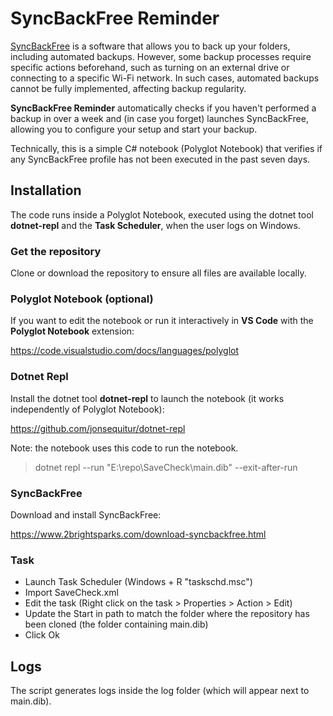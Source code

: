 # SyncBackFree Reminder

[SyncBackFree](https://www.2brightsparks.com/download-syncbackfree.html)  is a software that allows you to back up your folders, including automated backups.
However, some backup processes require specific actions beforehand, such as turning on an external drive or connecting to a specific Wi-Fi network. In such cases, automated backups cannot be fully implemented, affecting backup regularity.

**SyncBackFree Reminder** automatically checks if you haven't performed a backup in over a week and (in case you forget) launches SyncBackFree, allowing you to configure your setup and start your backup.

Technically, this is a simple C# notebook (Polyglot Notebook) that verifies if any SyncBackFree profile has not been executed in the past seven days.

## Installation
The code runs inside a Polyglot Notebook, executed using the dotnet tool **dotnet-repl** and the **Task Scheduler**, when the user logs on Windows.

### Get the repository
Clone or download the repository to ensure all files are available locally.

### Polyglot Notebook (optional)
If you want to edit the notebook or run it interactively in **VS Code** with the **Polyglot Notebook** extension:

https://code.visualstudio.com/docs/languages/polyglot

### Dotnet Repl
Install the dotnet tool **dotnet-repl** to launch the notebook (it works independently of Polyglot Notebook):

https://github.com/jonsequitur/dotnet-repl

Note: the notebook uses this code to run the notebook.
> dotnet repl --run "E:\repo\SaveCheck\main.dib" --exit-after-run

### SyncBackFree
Download and install SyncBackFree:

https://www.2brightsparks.com/download-syncbackfree.html

### Task
* Launch Task Scheduler (Windows + R "taskschd.msc")
* Import SaveCheck.xml
* Edit the task (Right click on the task > Properties > Action > Edit)
* Update the Start in path to match the folder where the repository has been cloned (the folder containing main.dib)
* Click Ok

## Logs
The script generates logs inside the log folder (which will appear next to main.dib).
